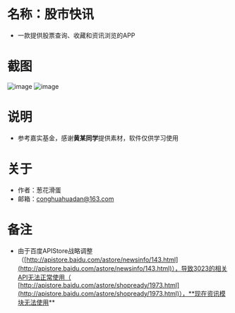 # 名称：股市快讯
- 一款提供股票查询、收藏和资讯浏览的APP

# 截图
![image](https://github.com/conghuahuadan/Stock/blob/master/screenshots/sp160916_234248.png?raw=true)
![image](https://github.com/conghuahuadan/Stock/blob/master/screenshots/sp160916_234255.png?raw=true)

# 说明
- 参考嘉实基金，感谢**黄某同学**提供素材，软件仅供学习使用

# 关于
- 作者：葱花滑蛋
- 邮箱：conghuahuadan@163.com

# 备注
- 由于百度APIStore战略调整（[http://apistore.baidu.com/astore/newsinfo/143.html](http://apistore.baidu.com/astore/newsinfo/143.html)），导致3023的相关API无法正常使用（
[http://apistore.baidu.com/astore/shopready/1973.html](http://apistore.baidu.com/astore/shopready/1973.html)），**现在资讯模块无法使用**
